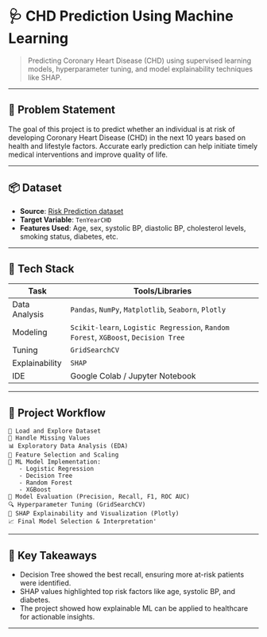 # 🩺 CHD Prediction Using Machine Learning

> Predicting Coronary Heart Disease (CHD) using supervised learning models, hyperparameter tuning, and model explainability techniques like SHAP.

---

## 🧠 Problem Statement

The goal of this project is to predict whether an individual is at risk of developing Coronary Heart Disease (CHD) in the next 10 years based on health and lifestyle factors. Accurate early prediction can help initiate timely medical interventions and improve quality of life.

---

## 📦 Dataset

- **Source**: [Risk Prediction dataset](https://drive.google.com/drive/folders/1SioMV4Q4MpHl0xvFInrRDvXv29fBgJ4m)
- **Target Variable**: `TenYearCHD`
- **Features Used**: Age, sex, systolic BP, diastolic BP, cholesterol levels, smoking status, diabetes, etc.

---

## 🔧 Tech Stack

| Task | Tools/Libraries |
|------|-----------------|
| Data Analysis | `Pandas`, `NumPy`, `Matplotlib`, `Seaborn`, `Plotly` |
| Modeling | `Scikit-learn`, `Logistic Regression`, `Random Forest`, `XGBoost`, `Decision Tree` |
| Tuning | `GridSearchCV` |
| Explainability | `SHAP` |
| IDE | Google Colab / Jupyter Notebook |

---

## 🔄 Project Workflow

```
📁 Load and Explore Dataset
🧼 Handle Missing Values
📊 Exploratory Data Analysis (EDA)
🧪 Feature Selection and Scaling
🤖 ML Model Implementation:
   - Logistic Regression
   - Decision Tree
   - Random Forest
   - XGBoost
🎯 Model Evaluation (Precision, Recall, F1, ROC AUC)
🔍 Hyperparameter Tuning (GridSearchCV)
🧠 SHAP Explainability and Visualization (Plotly)
📈 Final Model Selection & Interpretation'
```

---

## 📌 Key Takeaways

- Decision Tree showed the best recall, ensuring more at-risk patients were identified.
- SHAP values highlighted top risk factors like age, systolic BP, and diabetes.
- The project showed how explainable ML can be applied to healthcare for actionable insights.

---
